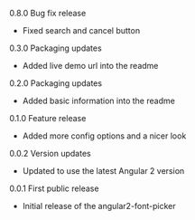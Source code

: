 0.8.0 Bug fix release

  - Fixed search and cancel button

0.3.0 Packaging updates

  - Added live demo url into the readme

0.2.0 Packaging updates

  - Added basic information into the readme

0.1.0 Feature release

  - Added more config options and a nicer look

0.0.2 Version updates

  - Updated to use the latest Angular 2 version

0.0.1 First public release

  - Initial release of the angular2-font-picker
